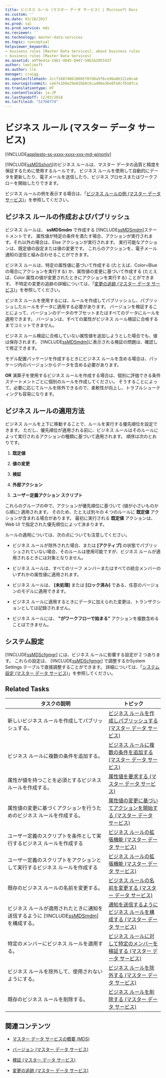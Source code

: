 ```yaml
---
title: ビジネス ルール (マスター データ サービス) | Microsoft Docs
ms.custom: ''
ms.date: 03/18/2017
ms.prod: sql
ms.prod_service: mds
ms.reviewer: ''
ms.technology: master-data-services
ms.topic: conceptual
helpviewer_keywords:
- business rules [Master Data Services], about business rules
- business rules [Master Data Services]
ms.assetid: a9f9e41a-2461-4845-b947-58b3a205543f
author: leolimsft
ms.author: lle
manager: craigg
ms.openlocfilehash: 2ccf168740618085f07d0a5f6ce96a86321e0ca6
ms.sourcegitcommit: ceb7e1b9e29e02bb0c6ca400a36e0fa9cf010fca
ms.translationtype: HT
ms.contentlocale: ja-JP
ms.lasthandoff: 12/03/2018
ms.locfileid: "52760774"
---
```

# <a name="business-rules-master-data-services"></a>ビジネス ルール (マスター データ サービス)

[!INCLUDE[appliesto-ss-xxxx-xxxx-xxx-md-winonly](../includes/appliesto-ss-xxxx-xxxx-xxx-md-winonly.md)]

  [!INCLUDE[ssMDSshort](../includes/ssmdsshort-md.md)]のビジネス ルールは、マスター データの品質と精度を保証するために使用するルールです。 ビジネス ルールを使用して自動的にデータを更新したり、電子メールを送信したり、ビジネス プロセスまたはワークフローを開始したりできます。  
  
 ビジネス ルールの例を表示する場合は、「[ビジネス ルールの例 &#40;マスター データ サービス&#41;](../master-data-services/business-rule-examples-master-data-services.md)」を参照してください。  
  
## <a name="create-and-publish-business-rules"></a>ビジネス ルールの作成およびパブリッシュ  
 ビジネス ルールは、 **ssMDSmdm** で作成する [!INCLUDE[ssMDSmdm](../includes/ssmdsmdm-md.md)]ステートメントです。 属性値が特定の条件を満たす場合、アクションが実行されます。それ以外の場合は、Else アクションが実行されます。 実行可能なアクションは、既定値の設定または値の変更です。 これらのアクションを、電子メール通知の送信と組み合わせることができます。  
  
 ビジネス ルールは、特定の属性値に基づいて作成する (たとえば、Color=Blue の場合にアクションを実行する) か、属性値の変更に基づいて作成する (たとえば、Color 属性の値が変更されたときにアクションを実行する) ことができます。 不特定の変更の追跡の詳細については、「[変更の追跡 &#40;マスター データ サービス&#41;](../master-data-services/change-tracking-master-data-services.md)」を参照してください。  
  
 ビジネス ルールを使用するには、ルールを作成してパブリッシュし、パブリッシュしたルールをデータに適用する必要があります。 バージョンを検証することによって、バージョンのデータのサブセットまたはすべてのデータにルールを適用できます。 バージョンは、すべての属性がビジネス ルール検証に合格するまでコミットできません。  
  
 ビジネス ルール検証に合格していない属性値を追加しようとした場合でも、値は保存されます。 [!INCLUDE[ssMDSmdm](../includes/ssmdsmdm-md.md)]に表示される検証の問題は、確認して修正できます。  
  
 モデル配置パッケージを作成するときにビジネス ルールを含める場合は、パッケージ内のバージョンからデータを含める必要があります。  
  
 **OR** 演算子を使用するビジネス ルールを作成する場合は、個別に評価できる条件ステートメントごとに個別のルールを作成してください。 そうすることによって、必要に応じてルールを除外できるので、柔軟性が向上し、トラブルシューティングも容易になります。  
  
## <a name="how-business-rules-are-applied"></a>ビジネス ルールの適用方法  
 ビジネス ルールを上下に移動することで、ルールを実行する優先順位を設定できます。 ただし、優先順位が適用される前に、ビジネス ルールはそのルールによって実行されるアクションの種類に基づいて適用されます。 順序は次のとおりです。  
  
1.  **既定値**  
  
2.  **値の変更**  
  
3.  **検証**  
  
4.  **外部アクション**  
  
5.  **ユーザー定義アクション スクリプト**  
  
 これらのグループの中で、アクションが優先順位に基づいて (値が小さいものから順に) 適用されます。 そのため、たとえば別々の 4 つのルールに **既定値** アクションが含まれる場合があります。 最初に実行される **既定値** アクションは、Web UI で指定された優先順位によって決まります。  
  
 ルールの適用については、次の点についても注意してください。  
  
-   ビジネス ルールが除外された場合、または **[アクティブ]** の状態でパブリッシュされていない場合、そのルールは使用可能ですが、ビジネス ルールが適用されるときには対象となりません。  
  
-   ビジネス ルールは、すべてのリーフ メンバーまたはすべての統合メンバーのいずれかの属性値に適用されます。  
  
-   ビジネス ルールは、 **[未処理]** または **[ロック済み]** である、任意のバージョンのモデルに適用できます。  
  
-   ビジネス ルールに適用するときにデータに加えられた変更は、トランザクションとしては記録されません。  
  
-   ビジネス ルールには、 **"がワークフローで始まる"** アクションを複数含めることはできません。  
  
## <a name="system-settings"></a>システム設定  
 [!INCLUDE[ssMDScfgmgr](../includes/ssmdscfgmgr-md.md)] には、ビジネス ルールに影響する設定が 2 つあります。 これらの設定は、 [!INCLUDE[ssMDScfgmgr](../includes/ssmdscfgmgr-md.md)] で調整するかSystem Settings テーブルで直接調整することができます。 詳細については、「[システム設定 &#40;マスター データ サービス&#41;](../master-data-services/system-settings-master-data-services.md)」を参照してください。  
  
## <a name="related-tasks"></a>Related Tasks  
  
|タスクの説明|トピック|  
|----------------------|-----------|  
|新しいビジネス ルールを作成してパブリッシュする。|[ビジネス ルールを作成しパブリッシュする (マスター データ サービス)](../master-data-services/create-and-publish-a-business-rule-master-data-services.md)|  
|ビジネス ルールに複数の条件を追加する。|[ビジネス ルールに複数の条件を追加する &#40;マスター データ サービス&#41;](../master-data-services/add-multiple-conditions-to-a-business-rule-master-data-services.md)|  
|属性が値を持つことを必須とするビジネス ルールを作成する。|[属性値を要求する &#40;マスター データ サービス&#41;](../master-data-services/require-attribute-values-master-data-services.md)|  
|属性値の変更に基づくアクションを行うためのビジネス ルールを作成する。|[属性値の変更に基づいてアクションを開始する (マスター データ サービス)](../master-data-services/initiate-actions-based-on-attribute-value-changes-master-data-services.md)|  
|ユーザー定義のスクリプトを条件として実行するビジネス ルールを作成する|[ビジネス ルールの拡張機能 &#40;マスター データ サービス&#41;](../master-data-services/business-rules-extension-master-data-services.md)|  
|ユーザー定義のスクリプトをアクションとして実行するビジネス ルールを作成する|[ビジネス ルールの拡張機能 &#40;マスター データ サービス&#41;](../master-data-services/business-rules-extension-master-data-services.md)|  
|既存のビジネス ルールの名前を変更する。|[ビジネス ルールの名前を変更する &#40;マスター データ サービス&#41;](../master-data-services/change-a-business-rule-name-master-data-services.md)|  
|ビジネス ルールが適用されたときに通知を送信するように [!INCLUDE[ssMDSmdm](../includes/ssmdsmdm-md.md)] を構成する。|[通知を送信するようにビジネス ルールを構成する (マスター データ サービス)](../master-data-services/configure-business-rules-to-send-notifications-master-data-services.md)|  
|特定のメンバーにビジネス ルールを適用する。|[ビジネス ルールに対して特定のメンバーを検証する (マスター データ サービス)](../master-data-services/validate-specific-members-against-business-rules-master-data-services.md)|  
|ビジネス ルールを除外して、使用されないようにする。|[ビジネス ルールを除外する &#40;マスター データ サービス&#41;](../master-data-services/exclude-a-business-rule-master-data-services.md)|  
|既存のビジネス ルールを削除する。|[ビジネス ルールを削除する &#40;マスター データ サービス&#41;](../master-data-services/delete-a-business-rule-master-data-services.md)|  
  
## <a name="related-content"></a>関連コンテンツ  
  
-   [マスター データ サービスの概要 (MDS)](../master-data-services/master-data-services-overview-mds.md)  
  
-   [バージョン (マスター データ サービス)](../master-data-services/versions-master-data-services.md)  
  
-   [検証 (マスター データ サービス)](../master-data-services/validation-master-data-services.md)  
  
-   [変更の追跡 &#40;マスター データ サービス&#41;](../master-data-services/change-tracking-master-data-services.md)  
  
  
